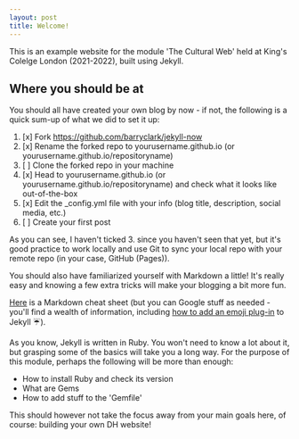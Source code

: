 ```yaml
---
layout: post
title: Welcome!
---
```

This is an example website for the module 'The Cultural Web' held at King's Colelge London (2021-2022), built using Jekyll.

## Where you should be at
You should all have created your own blog by now - if not, the following is a quick sum-up of what we did to set it up:

1. [x] Fork https://github.com/barryclark/jekyll-now
2. [x] Rename the forked repo to yourusername.github.io (or yourusername.github.io/repositoryname)
3. [ ] Clone the forked repo in your machine
4. [x] Head to yourusername.github.io (or yourusername.github.io/repositoryname) and check what it looks like out-of-the-box
5. [x] Edit the _config.yml file with your info (blog title, description, social media, etc.)
6. [ ] Create your first post

As you can see, I haven't ticked 3. since you haven't seen that yet, but it's good practice to work locally and use Git to sync your local repo with your remote repo (in your case, GitHub (Pages)).

You should also have familiarized yourself with Markdown a little! It's really easy and knowing a few extra tricks will make your blogging a bit more fun. 

[Here](https://guides.github.com/pdfs/markdown-cheatsheet-online.pdf) is a Markdown cheat sheet (but you can Google stuff as needed - you'll find a wealth of information, including [how to add an emoji plug-in](https://github.com/jekyll/jemoji) to Jekyll  :umbrella:). 

As you know, Jekyll is written in Ruby. You won't need to know a lot about it, but grasping some of the basics will take you a long way. For the purpose of this module, perhaps the following will be more than enough:
- How to install Ruby and check its version
- What are Gems
- How to add stuff to the 'Gemfile'

This should however not take the focus away from your main goals here, of course: building your own DH website!